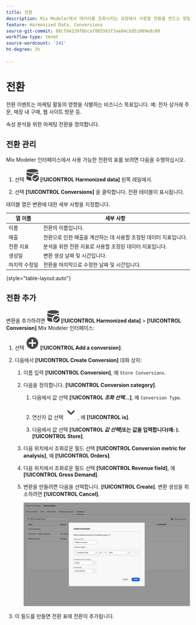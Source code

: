 ```yaml
---
title: 전환
description: Mix Modeler에서 데이터를 조화시키는 과정에서 사용할 전환을 만드는 방법을 알아봅니다.
feature: Harmonized Data, Conversions
source-git-commit: 08cfd4239f6bcaf885565f3ae04cbd51869e8c00
workflow-type: tm+mt
source-wordcount: '241'
ht-degree: 3%

---
```



# 전환

전환 이벤트는 마케팅 활동의 영향을 식별하는 비즈니스 목표입니다. 예: 전자 상거래 주문, 매장 내 구매, 웹 사이트 방문 등.

속성 분석을 위한 마케팅 전환을 정의합니다.

## 전환 관리

Mix Modeler 인터페이스에서 사용 가능한 전환의 표를 보려면 다음을 수행하십시오.

1. 선택 ![데이터 검색](../assets/icons/DataCheck.svg) **[!UICONTROL Harmonized data]** 왼쪽 레일에서.

1. 선택 **[!UICONTROL Conversions]** 을 클릭합니다. 전환 테이블이 표시됩니다.

테이블 열은 변환에 대한 세부 사항을 지정합니다.

| 열 이름 | 세부 사항 |
| --- | ---|
| 이름 | 전환의 이름입니다. |
| 매출  | 전환으로 인한 매출을 계산하는 데 사용할 조정된 데이터 지표입니다. |
| 전환 지표 | 분석을 위한 전환 지표로 사용할 조정된 데이터 지표입니다. |
| 생성일 | 변환 생성 날짜 및 시간입니다. |
| 마지막 수정일 | 전환을 마지막으로 수정한 날짜 및 시간입니다. |

{style="table-layout:auto"}

## 전환 추가

변환을 추가하려면 ![데이터 검색](../assets/icons/DataCheck.svg) **[!UICONTROL Harmonized data]** > **[!UICONTROL Conversion]** Mix Modeler 인터페이스:

1. 선택 ![추가](../assets/icons/AddCircle.svg) **[!UICONTROL Add a conversion]**.

1. 다음에서 **[!UICONTROL Create Conversion]** 대화 상자:

   1. 이름 입력 **[!UICONTROL Conversion]**, 예 `Store Conversions`.

   1. 다음을 정의합니다. **[!UICONTROL Conversion category]**.

      1. 다음에서 값 선택 **[!UICONTROL *조화 선택...*]**, 예 `Conversion Type`.

      1. 연산자 값 선택 ![펼침](../assets/icons/ChevronDown.svg), 예 **[!UICONTROL is]**.

      1. 다음에서 값 선택 **[!UICONTROL *값 선택&#x200B;*]**또는 값을 입력합니다(예: ).**[!UICONTROL Store]**.

   1. 다음 위치에서 조화로운 필드 선택 **[!UICONTROL Conversion metric for analysis]**, 예 **[!UICONTROL Orders]**.

   1. 다음 위치에서 조화로운 필드 선택 **[!UICONTROL Revenue field]**, 예 **[!UICONTROL Gross Demand]**.

   1. 변환을 만들려면 다음을 선택합니다. **[!UICONTROL Create]**. 변환 생성을 취소하려면 **[!UICONTROL Cancel]**.

      ![대체 텍스트](../assets/create-conversion.png)

1. 이 필드를 만들면 전환 표에 전환이 추가됩니다.
